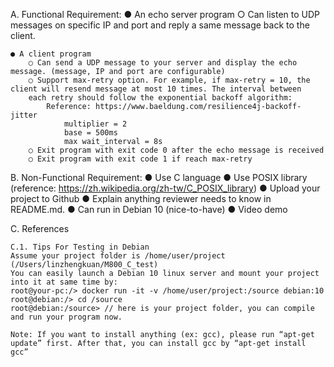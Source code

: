 A. Functional Requirement:
    ● An echo server program
        ○ Can listen to UDP messages on specific IP and port and reply a same message back to the client.

    ● A client program
        ○ Can send a UDP message to your server and display the echo message. (message, IP and port are configurable)
        ○ Support max-retry option. For example, if max-retry = 10, the client will resend message at most 10 times. The interval between
        each retry should follow the exponential backoff algorithm:
            Reference: https://www.baeldung.com/resilience4j-backoff-jitter
                multiplier = 2
                base = 500ms
                max wait_interval = 8s
        ○ Exit program with exit code 0 after the echo message is received
        ○ Exit program with exit code 1 if reach max-retry

B. Non-Functional Requirement:
    ● Use C language
    ● Use POSIX library (reference: https://zh.wikipedia.org/zh-tw/C_POSIX_library)
    ● Upload your project to Github
    ● Explain anything reviewer needs to know in README.md.
    ● Can run in Debian 10 (nice-to-have)
    ● Video demo

C. References

    C.1. Tips For Testing in Debian
    Assume your project folder is /home/user/project (/Users/linzhengkuan/M800_C_test)
    You can easily launch a Debian 10 linux server and mount your project into it at same time by:
    root@your-pc:/> docker run -it -v /home/user/project:/source debian:10
    root@debian:/> cd /source
    root@debian:/source> // here is your project folder, you can compile and run your program now.
    
    Note: If you want to install anything (ex: gcc), please run “apt-get update” first. After that, you can install gcc by “apt-get install gcc”